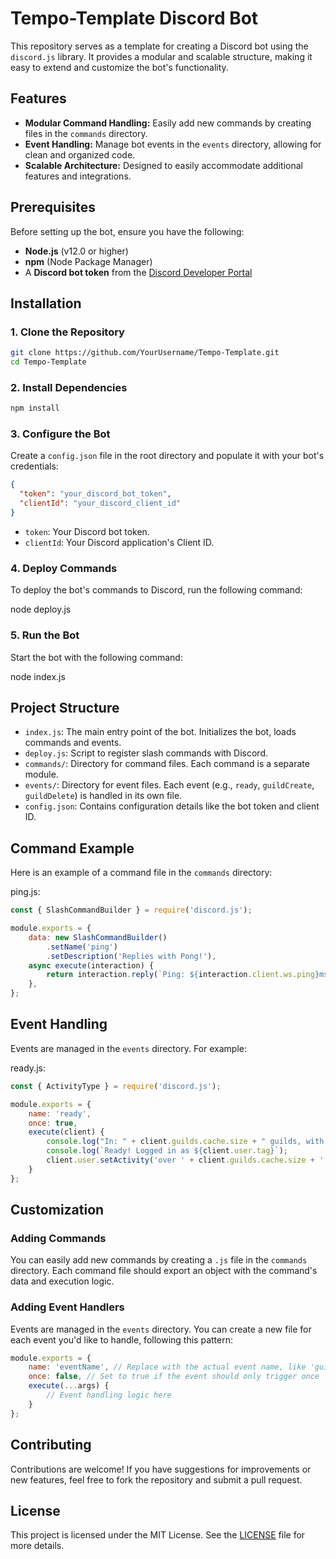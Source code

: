 # Tempo-Template Discord Bot

This repository serves as a template for creating a Discord bot using the `discord.js` library. It provides a modular and scalable structure, making it easy to extend and customize the bot's functionality.

## Features

- **Modular Command Handling:** Easily add new commands by creating files in the `commands` directory.
- **Event Handling:** Manage bot events in the `events` directory, allowing for clean and organized code.
- **Scalable Architecture:** Designed to easily accommodate additional features and integrations.

## Prerequisites

Before setting up the bot, ensure you have the following:

- **Node.js** (v12.0 or higher)
- **npm** (Node Package Manager)
- A **Discord bot token** from the [Discord Developer Portal](https://discord.com/developers/applications)

## Installation

### 1. Clone the Repository
```bash
git clone https://github.com/YourUsername/Tempo-Template.git
cd Tempo-Template
```
### 2. Install Dependencies
```bash
npm install
```
### 3. Configure the Bot

Create a `config.json` file in the root directory and populate it with your bot's credentials:
```json
{
  "token": "your_discord_bot_token",
  "clientId": "your_discord_client_id"
}
```
- `token`: Your Discord bot token.
- `clientId`: Your Discord application's Client ID.

### 4. Deploy Commands

To deploy the bot's commands to Discord, run the following command:

node deploy.js

### 5. Run the Bot

Start the bot with the following command:

node index.js

## Project Structure

- `index.js`: The main entry point of the bot. Initializes the bot, loads commands and events.
- `deploy.js`: Script to register slash commands with Discord.
- `commands/`: Directory for command files. Each command is a separate module.
- `events/`: Directory for event files. Each event (e.g., `ready`, `guildCreate`, `guildDelete`) is handled in its own file.
- `config.json`: Contains configuration details like the bot token and client ID.

## Command Example

Here is an example of a command file in the `commands` directory:

ping.js:
```js
const { SlashCommandBuilder } = require('discord.js');

module.exports = {
    data: new SlashCommandBuilder()
        .setName('ping')
        .setDescription('Replies with Pong!'),
    async execute(interaction) {
        return interaction.reply(`Ping: ${interaction.client.ws.ping}ms.`);
    },
};
```
## Event Handling

Events are managed in the `events` directory. For example:

ready.js:
```js
const { ActivityType } = require('discord.js');

module.exports = {
	name: 'ready',
	once: true,
	execute(client) {
		console.log("In: " + client.guilds.cache.size + " guilds, with: " + client.guilds.cache.reduce((acc, guild) => acc + guild.memberCount, 0) + " members");
		console.log(`Ready! Logged in as ${client.user.tag}`);
		client.user.setActivity('over ' + client.guilds.cache.size + ' guilds', { type: ActivityType.Watching });
	}
};
```
## Customization

### Adding Commands

You can easily add new commands by creating a `.js` file in the `commands` directory. Each command file should export an object with the command's data and execution logic.

### Adding Event Handlers

Events are managed in the `events` directory. You can create a new file for each event you'd like to handle, following this pattern:
```js
module.exports = {
    name: 'eventName', // Replace with the actual event name, like 'guildCreate'
    once: false, // Set to true if the event should only trigger once
    execute(...args) {
        // Event handling logic here
    }
};
```
## Contributing

Contributions are welcome! If you have suggestions for improvements or new features, feel free to fork the repository and submit a pull request.

## License

This project is licensed under the MIT License. See the [LICENSE](LICENSE) file for more details.
